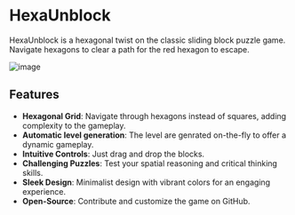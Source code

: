 # HexaUnblock

HexaUnblock is a hexagonal twist on the classic sliding block puzzle game. Navigate hexagons to clear a path for the red hexagon to escape.

![image](https://github.com/ciaLegenda/hex/assets/82731283/2e03d69c-35dc-48cf-9f48-0925f9ed1251)

## Features

- **Hexagonal Grid**: Navigate through hexagons instead of squares, adding complexity to the gameplay.
- **Automatic level generation**: The level are genrated on-the-fly to offer a dynamic gameplay.
- **Intuitive Controls**: Just drag and drop the blocks.
- **Challenging Puzzles**: Test your spatial reasoning and critical thinking skills.
- **Sleek Design**: Minimalist design with vibrant colors for an engaging experience.
- **Open-Source**: Contribute and customize the game on GitHub.


